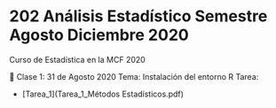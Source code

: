 # 202 Análisis Estadístico Semestre Agosto Diciembre 2020
Curso de Estadística en la MCF 2020

:paperclip: Clase 1: 31 de Agosto 2020
Tema:  Instalación del entorno R
Tarea: 
- [Tarea_1](Tarea_1_Métodos Estadísticos.pdf)

